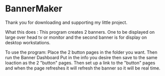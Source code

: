 # BannerMaker
Thank you for downloading and supporting my little project.

What this does :
 This program creates 2 banners. One to be displayed on large over head tv or monitor 
and the second banner is for display on desktop workstations.

To use the program:
Place the 2 button pages in the folder you want.
Then run the Banner Dashboard
Put in the info you desire then save to the same loaction as the 2 "button" pages.
Then set up a link to the "button" pages and when the page refreshes it will 
refresh the banner so it will be real time.



